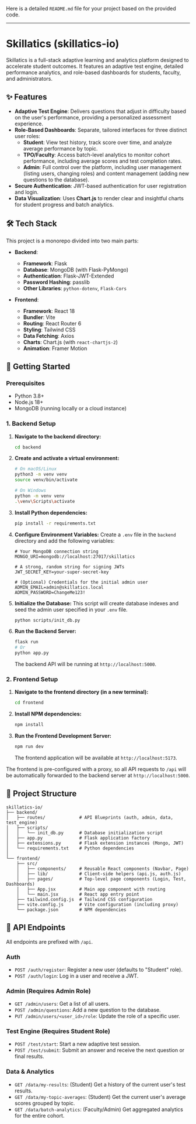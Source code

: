 Here is a detailed `README.md` file for your project based on the provided code.

-----

# Skillatics (skillatics-io)

Skillatics is a full-stack adaptive learning and analytics platform designed to accelerate student outcomes. It features an adaptive test engine, detailed performance analytics, and role-based dashboards for students, faculty, and administrators.

## ✨ Features

  * **Adaptive Test Engine**: Delivers questions that adjust in difficulty based on the user's performance, providing a personalized assessment experience.
  * **Role-Based Dashboards**: Separate, tailored interfaces for three distinct user roles:
      * **Student**: View test history, track score over time, and analyze average performance by topic.
      * **TPO/Faculty**: Access batch-level analytics to monitor cohort performance, including average scores and test completion rates.
      * **Admin**: Full control over the platform, including user management (listing users, changing roles) and content management (adding new questions to the database).
  * **Secure Authentication**: JWT-based authentication for user registration and login.
  * **Data Visualization**: Uses **Chart.js** to render clear and insightful charts for student progress and batch analytics.

## 🛠️ Tech Stack

This project is a monorepo divided into two main parts:

  * **Backend**:

      * **Framework**: Flask
      * **Database**: MongoDB (with Flask-PyMongo)
      * **Authentication**: Flask-JWT-Extended
      * **Password Hashing**: passlib
      * **Other Libraries**: `python-dotenv`, `Flask-Cors`

  * **Frontend**:

      * **Framework**: React 18
      * **Bundler**: Vite
      * **Routing**: React Router 6
      * **Styling**: Tailwind CSS
      * **Data Fetching**: Axios
      * **Charts**: Chart.js (with `react-chartjs-2`)
      * **Animation**: Framer Motion

## 🚀 Getting Started

### Prerequisites

  * Python 3.8+
  * Node.js 18+
  * MongoDB (running locally or a cloud instance)

### 1\. Backend Setup

1.  **Navigate to the backend directory:**

    ```sh
    cd backend
    ```

2.  **Create and activate a virtual environment:**

    ```sh
    # On macOS/Linux
    python3 -m venv venv
    source venv/bin/activate

    # On Windows
    python -m venv venv
    .\venv\Scripts\activate
    ```

3.  **Install Python dependencies:**

    ```sh
    pip install -r requirements.txt
    ```

4.  **Configure Environment Variables:**
    Create a `.env` file in the `backend` directory and add the following variables:

    ```env
    # Your MongoDB connection string
    MONGO_URI=mongodb://localhost:27017/skillatics

    # A strong, random string for signing JWTs
    JWT_SECRET_KEY=your-super-secret-key

    # (Optional) Credentials for the initial admin user
    ADMIN_EMAIL=admin@skillatics.local
    ADMIN_PASSWORD=ChangeMe123!
    ```

5.  **Initialize the Database:**
    This script will create database indexes and seed the admin user specified in your `.env` file.

    ```sh
    python scripts/init_db.py
    ```

6.  **Run the Backend Server:**

    ```sh
    flask run
    # Or
    python app.py
    ```

    The backend API will be running at `http://localhost:5000`.

### 2\. Frontend Setup

1.  **Navigate to the frontend directory (in a new terminal):**

    ```sh
    cd frontend
    ```

2.  **Install NPM dependencies:**

    ```sh
    npm install
    ```

3.  **Run the Frontend Development Server:**

    ```sh
    npm run dev
    ```

    The frontend application will be available at `http://localhost:5173`.

The frontend is pre-configured with a proxy, so all API requests to `/api` will be automatically forwarded to the backend server at `http://localhost:5000`.

## 📂 Project Structure

```
skillatics-io/
├── backend/
│   ├── routes/             # API Blueprints (auth, admin, data, test_engine)
│   ├── scripts/
│   │   └── init_db.py      # Database initialization script
│   ├── app.py              # Flask application factory
│   ├── extensions.py       # Flask extension instances (Mongo, JWT)
│   └── requirements.txt    # Python dependencies
│
└── frontend/
    ├── src/
    │   ├── components/     # Reusable React components (Navbar, Page)
    │   ├── lib/            # Client-side helpers (api.js, auth.js)
    │   ├── pages/          # Top-level page components (Login, Test, Dashboards)
    │   ├── App.jsx         # Main app component with routing
    │   └── main.jsx        # React app entry point
    ├── tailwind.config.js  # Tailwind CSS configuration
    ├── vite.config.js      # Vite configuration (including proxy)
    └── package.json        # NPM dependencies
```

## 🔐 API Endpoints

All endpoints are prefixed with `/api`.

### Auth

  * `POST /auth/register`: Register a new user (defaults to "Student" role).
  * `POST /auth/login`: Log in a user and receive a JWT.

### Admin (Requires Admin Role)

  * `GET /admin/users`: Get a list of all users.
  * `POST /admin/questions`: Add a new question to the database.
  * `PUT /admin/users/<user_id>/role`: Update the role of a specific user.

### Test Engine (Requires Student Role)

  * `POST /test/start`: Start a new adaptive test session.
  * `POST /test/submit`: Submit an answer and receive the next question or final results.

### Data & Analytics

  * `GET /data/my-results`: (Student) Get a history of the current user's test results.
  * `GET /data/my-topic-averages`: (Student) Get the current user's average scores grouped by topic.
  * `GET /data/batch-analytics`: (Faculty/Admin) Get aggregated analytics for the entire cohort.
